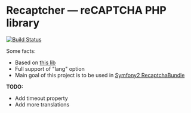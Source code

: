# Recaptcher — reCAPTCHA PHP library

[![Build Status](https://travis-ci.org/dmishh/Recaptcher.png?branch=master)](https://travis-ci.org/dmishh/Recaptcher)

Some facts:

* Based on [this lib](https://code.google.com/p/recaptcha/downloads/list?q=label:phplib-Latest)
* Full support of "lang" option
* Main goal of this project is to be used in [Symfony2 RecaptchaBundle](https://github.com/dmishh/RecaptchaBundle)

**TODO:**
* Add timeout property
* Add more translations
